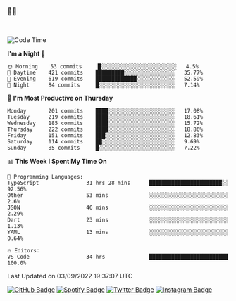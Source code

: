 ### 🤙🍺

<!-- <a href="https://github-readme-stats.vercel.app/api?username=hzak2xx&count_private=true&show_icons=true&theme=dracula">
  <img align="center" src="https://github-readme-stats.vercel.app/api?username=hzak2xx&count_private=true&show_icons=true&theme=dracula" />
</a>
</br> -->
</br>

<!--START_SECTION:waka-->
![Code Time](http://img.shields.io/badge/Code%20Time-1%2C797%20hrs%2021%20mins-blue)

**I'm a Night 🦉** 

```text
🌞 Morning    53 commits     █░░░░░░░░░░░░░░░░░░░░░░░░   4.5% 
🌆 Daytime    421 commits    █████████░░░░░░░░░░░░░░░░   35.77% 
🌃 Evening    619 commits    █████████████░░░░░░░░░░░░   52.59% 
🌙 Night      84 commits     █░░░░░░░░░░░░░░░░░░░░░░░░   7.14%

```
📅 **I'm Most Productive on Thursday** 

```text
Monday       201 commits    ████░░░░░░░░░░░░░░░░░░░░░   17.08% 
Tuesday      219 commits    ████░░░░░░░░░░░░░░░░░░░░░   18.61% 
Wednesday    185 commits    ████░░░░░░░░░░░░░░░░░░░░░   15.72% 
Thursday     222 commits    ████░░░░░░░░░░░░░░░░░░░░░   18.86% 
Friday       151 commits    ███░░░░░░░░░░░░░░░░░░░░░░   12.83% 
Saturday     114 commits    ██░░░░░░░░░░░░░░░░░░░░░░░   9.69% 
Sunday       85 commits     █░░░░░░░░░░░░░░░░░░░░░░░░   7.22%

```


📊 **This Week I Spent My Time On** 

```text
💬 Programming Languages: 
TypeScript               31 hrs 28 mins      ███████████████████████░░   92.56% 
Other                    53 mins             ░░░░░░░░░░░░░░░░░░░░░░░░░   2.6% 
JSON                     46 mins             ░░░░░░░░░░░░░░░░░░░░░░░░░   2.29% 
Dart                     23 mins             ░░░░░░░░░░░░░░░░░░░░░░░░░   1.13% 
YAML                     13 mins             ░░░░░░░░░░░░░░░░░░░░░░░░░   0.64%

🔥 Editors: 
VS Code                  34 hrs              █████████████████████████   100.0%

```


 Last Updated on 03/09/2022 19:37:07 UTC
<!--END_SECTION:waka-->

[![GitHub Badge](https://img.shields.io/badge/GitHub-100000?style=for-the-badge&logo=github&logoColor=white)](https://github.com/hzak2xx)
[![Spotify Badge](https://img.shields.io/badge/Spotify-1ED760?&style=for-the-badge&logo=spotify&logoColor=white)](https://open.spotify.com/user/uf90s6sbbh75a1mt44clkhkvf)
[![Twitter Badge](https://img.shields.io/badge/Twitter-1DA1F2?style=for-the-badge&logo=twitter&logoColor=white)](https://twitter.com/hzak2xx)
[![Instagram Badge](https://img.shields.io/badge/Instagram-E4405F?style=for-the-badge&logo=instagram&logoColor=white)](https://www.instagram.com/hzak2xx/)
